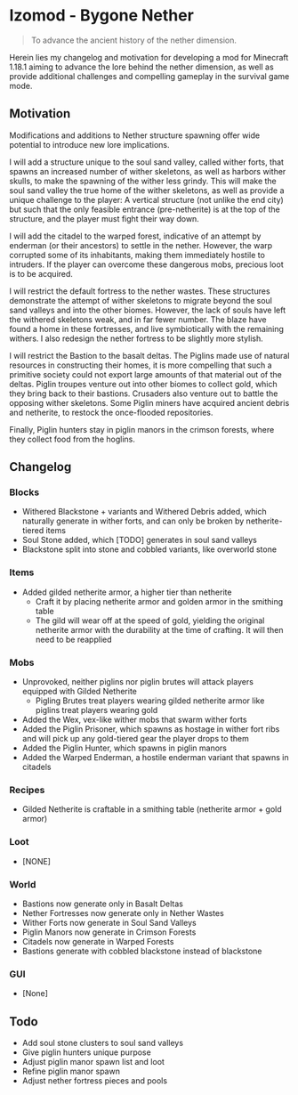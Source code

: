 # Izomod - Bygone Nether
> To advance the ancient history of the nether dimension.

Herein lies my changelog and motivation for developing a mod for Minecraft 1.18.1 aiming to advance the lore behind the nether dimension, as well as provide additional challenges and compelling gameplay in the survival game mode.

## Motivation

Modifications and additions to Nether structure spawning offer wide potential to introduce new lore implications.

I will add a structure unique to the soul sand valley, called wither forts, that spawns an increased number of wither skeletons, as well as harbors wither skulls, to make the spawning of the wither less grindy. This will make the soul sand valley the true home of the wither skeletons, as well as provide a unique challenge to the player: A vertical structure (not unlike the end city) but such that the only feasible entrance (pre-netherite) is at the top of the structure, and the player must fight their way down.

I will add the citadel to the warped forest, indicative of an attempt by enderman (or their ancestors) to settle in the nether. However, the warp corrupted some of its inhabitants, making them immediately hostile to intruders. If the player can overcome these dangerous mobs, precious loot is to be acquired.

I will restrict the default fortress to the nether wastes. These structures demonstrate the attempt of wither skeletons to migrate beyond the soul sand valleys and into the other biomes. However, the lack of souls have left the withered skeletons weak, and in far fewer number. The blaze have found a home in these fortresses, and live symbiotically with the remaining withers. I also redesign the nether fortress to be slightly more stylish.

I will restrict the Bastion to the basalt deltas. The Piglins made use of natural resources in constructing their homes, it is more compelling that such a primitive society could not export large amounts of that material out of the deltas. Piglin troupes venture out into other biomes to collect gold, which they bring back to their bastions. Crusaders also venture out to battle the opposing wither skeletons. Some Piglin miners have acquired ancient debris and netherite, to restock the once-flooded repositories.

Finally, Piglin hunters stay in piglin manors in the crimson forests, where they collect food from the hoglins.

## Changelog

### Blocks
* Withered Blackstone + variants and Withered Debris added, which naturally generate in wither forts, and can only be broken by netherite-tiered items
* Soul Stone added, which [TODO] generates in soul sand valleys
* Blackstone split into stone and cobbled variants, like overworld stone

### Items
* Added gilded netherite armor, a higher tier than netherite
    * Craft it by placing netherite armor and golden armor in the smithing table
    * The gild will wear off at the speed of gold, yielding the original netherite armor with the durability at the time of crafting. It will then need to be reapplied

### Mobs
* Unprovoked, neither piglins nor piglin brutes will attack players equipped with Gilded Netherite
    * Pigling Brutes treat players wearing gilded netherite armor like piglins treat players wearing gold
* Added the Wex, vex-like wither mobs that swarm wither forts
* Added the Piglin Prisoner, which spawns as hostage in wither fort ribs and will pick up any gold-tiered gear the player drops to them
* Added the Piglin Hunter, which spawns in piglin manors
* Added the Warped Enderman, a hostile enderman variant that spawns in citadels

### Recipes
* Gilded Netherite is craftable in a smithing table (netherite armor + gold armor)

### Loot
* [NONE]

### World
* Bastions now generate only in Basalt Deltas
* Nether Fortresses now generate only in Nether Wastes
* Wither Forts now generate in Soul Sand Valleys
* Piglin Manors now generate in Crimson Forests
* Citadels now generate in Warped Forests
* Bastions generate with cobbled blackstone instead of blackstone

### GUI
* [None]

## Todo
* Add soul stone clusters to soul sand valleys
* Give piglin hunters unique purpose
* Adjust piglin manor spawn list and loot
* Refine piglin manor spawn
* Adjust nether fortress pieces and pools
